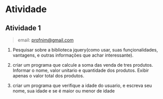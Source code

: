 Atividade
=====

Atividade 1
---


>email: profnim@gmail.com

1. Pesquisar sobre a biblioteca jquery(como usar, suas funçionalidades, vantagens, e outras informações que achar interessante).

2. criar um programa que calcule a soma das venda de tres produtos. Informar o nome, valor  unitario e quantidade dos produtos. Exibir apenas o valor total dos produtos.

3. criar um programa que verifique a idade do usuario, e escreva seu nome, sua idade e se é maior ou menor de idade 
 
